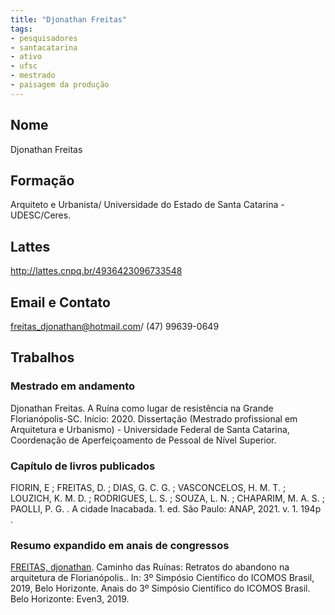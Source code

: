 ```yaml
---
title: "Djonathan Freitas"
tags: 
- pesquisadores
- santacatarina
- ativo
- ufsc
- mestrado
- paisagem da produção
---
```


## Nome
Djonathan Freitas
## Formação
Arquiteto e Urbanista/ Universidade do Estado de Santa Catarina - UDESC/Ceres.
## Lattes
http://lattes.cnpq.br/4936423096733548
## Email e Contato
[freitas_djonathan@hotmail.com](mailto:freitas_djonathan@hotmail.com)/ (47) 99639-0649
## Trabalhos

### Mestrado em andamento 

Djonathan Freitas. A Ruína como lugar de resistência na Grande Florianópolis-SC. Início: 2020. Dissertação (Mestrado profissional em Arquitetura e Urbanismo) - Universidade Federal de Santa Catarina, Coordenação de Aperfeiçoamento de Pessoal de Nível Superior. 
 
### Capítulo de livros publicados

FIORIN, E ; FREITAS, D. ; DIAS, G. C. G. ; VASCONCELOS, H. M. T. ; LOUZICH, K. M. D. ; RODRIGUES, L. S. ; SOUZA, L. N. ; CHAPARIM, M. A. S. ; PAOLLI, P. G. . A cidade Inacabada. 1. ed. São Paulo: ANAP, 2021. v. 1. 194p .

### Resumo expandido em anais de congressos

[FREITAS, djonathan](http://lattes.cnpq.br/4936423096733548). Caminho das Ruínas: Retratos do abandono na arquitetura de Florianópolis.. In: 3º Simpósio Científico do ICOMOS Brasil, 2019, Belo Horizonte. Anais do 3º Simpósio Científico do ICOMOS Brasil. Belo Horizonte: Even3, 2019.